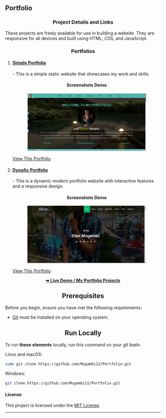 <h2>Portfolio</h2>

<div>
  <h3 align="center">Project Details and Links</h3>

  <p>These projects are freely available for use in building a website. They are responsive for all devices and built using HTML, CSS, and JavaScript.</p>

  <h3 align="center">Portfolios</h3>

  <ol>
    <li><a href="Portfolio-1/index.html"><h4>Simple Portfolio</h4></a></li>
    - This is a simple static website that showcases my work and skills.
    <h4 align="center" width="100%">Screenshots Demo</h4>
    <div style="display: flex; justify-content: center; align-items: center; flex-direction: column;">
      <img src="images/Portfolio-1.png" alt="Portfolio-1 Demo" title="Desktop Demo" width="80%">
    </div>
    <br>
    <a href="Portfolio-1/index.html" width="100%">View This Portfolio</a>
    <li><a href="Portfolio-2/index.html"><h4>Dynafic Portfolio</h4></a></li>
    - This is a dynamic modern portfolio website with interactive features and a responsive design.
    <h4 align="center" width="100%">Screenshots Demo</h4>
    <div style="display: flex; justify-content: center; align-items: center; flex-direction: column;">
      <img src="images/Portfolio-2.png" alt="Portfolio-2 Demo" title="Desktop Demo" width="80%">
    </div>
    <br>
    <a href="Portfolio-2/index.html" width="100%">View This Portfolio</a>
  </ol>

  <div align="center">
    <a href="https://mugambi12.github.io/Portfolio"><strong>➥ Live Demo / My Portfolio Projects</strong></a>
  </div>
</div>


<h2 align="center">Prerequisites</h2>

Before you begin, ensure you have met the following requirements:

* [Git](https://git-scm.com/downloads "Download Git") must be installed on your operating system.

<h2 align="center">Run Locally</h2>

To run **these elements** locally, run this command on your git bash:

Linux and macOS:

```bash
sudo git clone https://github.com/Mugambi12/Portfolio.git
```

Windows:

```bash
git clone https://github.com/Mugambi12/Portfolio.git
```

#### License

This project is licensed under the [MIT License](https://choosealicense.com/licenses/mit/).

---
